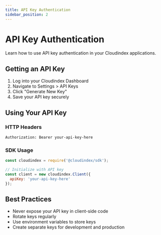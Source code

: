 ```yaml
---
title: API Key Authentication
sidebar_position: 2
---
```


# API Key Authentication

Learn how to use API key authentication in your Cloudindex applications.

## Getting an API Key

1. Log into your Cloudindex Dashboard
2. Navigate to Settings > API Keys
3. Click "Generate New Key"
4. Save your API key securely

## Using Your API Key

### HTTP Headers

```bash
Authorization: Bearer your-api-key-here
```

### SDK Usage

```javascript
const cloudindex = require('@cloudindex/sdk');

// Initialize with API key
const client = new cloudindex.Client({
  apiKey: 'your-api-key-here'
});
```

## Best Practices

- Never expose your API key in client-side code
- Rotate keys regularly
- Use environment variables to store keys
- Create separate keys for development and production
